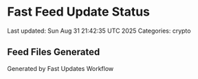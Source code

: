 # Fast Feed Update Status
Last updated: Sun Aug 31 21:42:35 UTC 2025
Categories: crypto

## Feed Files Generated

Generated by Fast Updates Workflow
